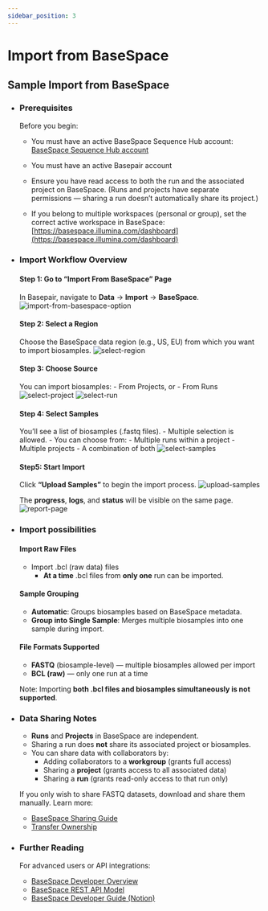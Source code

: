 ```yaml
---
sidebar_position: 3
---
```


# Import from BaseSpace

## Sample Import from BaseSpace

- ### Prerequisites
    Before you begin:
    - You must have an active BaseSpace Sequence Hub account:
    [BaseSpace Sequence Hub account](https://basespace.illumina.com)

    - You must have an active Basepair account


    - Ensure you have read access to both the run and the associated project on BaseSpace.
    (Runs and projects have separate permissions — sharing a run doesn’t automatically share its project.)


    - If you belong to multiple workspaces (personal or group), set the correct active workspace in BaseSpace:
     [https://basespace.illumina.com/dashboard](https://basespace.illumina.com/dashboard)


- ### Import Workflow Overview

    #### Step 1: Go to “Import From BaseSpace” Page
    In Basepair, navigate to **Data** → **Import** → **BaseSpace**.
    ![import-from-basespace-option](/img/import-from-basespace-option.png)

    #### Step 2: Select a Region
    Choose the BaseSpace data region (e.g., US, EU) from which you want to import biosamples.
    ![select-region](/img/select-region.png)

    #### Step 3: Choose Source
    You can import biosamples:
        - From Projects, or
        - From Runs
        ![select-project](/img/select-project.png)
        ![select-run](/img/select-run.png)

    #### Step 4: Select Samples
    You’ll see a list of biosamples (.fastq files).
        - Multiple selection is allowed.
        - You can choose from:
            - Multiple runs within a project
            - Multiple projects
            - A combination of both
        ![select-samples](/img/select-samples.png)

    #### Step5: Start Import
    Click **“Upload Samples”** to begin the import process.
    ![upload-samples](/img/upload-samples.png)

    The **progress**, **logs**, and **status** will be visible on the same page.
    ![report-page](/img/report-page.png)

- ### Import possibilities

    #### Import Raw Files
    - Import .bcl (raw data) files
        - **At a time** .bcl files from **only one** run can be imported.

    #### Sample Grouping
    - **Automatic**: Groups biosamples based on BaseSpace metadata.
    - **Group into Single Sample**: Merges multiple biosamples into one sample during import.

    #### File Formats Supported
    - **FASTQ** (biosample-level) — multiple biosamples allowed per import
    - **BCL (raw)** — only one run at a time

    Note:  Importing **both .bcl files and biosamples simultaneously is not supported**.

- ###  Data Sharing Notes
    - **Runs** and **Projects** in BaseSpace are independent.
    - Sharing a run does **not** share its associated project or biosamples.
    - You can share data with collaborators by:
        - Adding collaborators to a **workgroup** (grants full access)
        - Sharing a **project** (grants access to all associated data)
        - Sharing a **run** (grants read-only access to that run only)

    If you only wish to share FASTQ datasets, download and share them manually.
    Learn more:
    - [BaseSpace Sharing Guide](https://help.basespace.illumina.com/collaborate/sharing-data)
    - [Transfer Ownership](https://help.basespace.illumina.com/manage-data/transfer-ownership)

- ### Further Reading 
    For advanced users or API integrations:
    - [BaseSpace Developer Overview](https://developer.basespace.illumina.com/docs/content/documentation/getting-started/overview)
    - [BaseSpace REST API Model](https://developer.basespace.illumina.com/docs/content/documentation/rest-api/data-model-overview)
    - [BaseSpace Developer Guide (Notion)](https://www.notion.so/basepair/BaseSpace-Dev-Guide-4350ef0a86784350bd8a5b0638aedc8a)